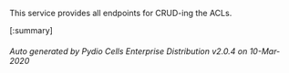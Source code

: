 






This service provides all endpoints for CRUD-ing the ACLs.

[:summary]

###### Auto generated by Pydio Cells Enterprise Distribution v2.0.4 on 10-Mar-2020
